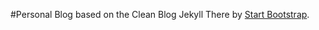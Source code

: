 #Personal Blog based on the Clean Blog Jekyll There by [Start Bootstrap](http://startbootstrap.com/).
